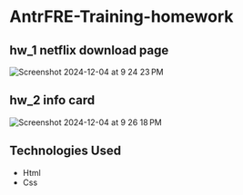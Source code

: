 # AntrFRE-Training-homework
## hw_1 netflix download page
![Screenshot 2024-12-04 at 9 24 23 PM](https://github.com/user-attachments/assets/45aea6c1-a154-48a0-bec1-22ea645ced37)
## hw_2 info card
![Screenshot 2024-12-04 at 9 26 18 PM](https://github.com/user-attachments/assets/e60e6f88-2e96-4af2-9505-7dbdc9e37c1c)
## Technologies Used
- Html
- Css

